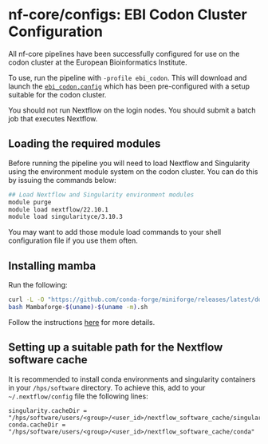 # nf-core/configs: EBI Codon Cluster Configuration

All nf-core pipelines have been successfully configured for use on the codon cluster at the European Bioinformatics Institute.

To use, run the pipeline with `-profile ebi_codon`. This will download and launch the [`ebi_codon.config`](../conf/ebi_codon.config) which has been pre-configured with a setup suitable for the codon cluster.

You should not run Nextflow on the login nodes. You should submit a batch job that executes Nextflow.

## Loading the required modules

Before running the pipeline you will need to load Nextflow and Singularity using the environment module system on the codon cluster. You can do this by issuing the commands below:

```bash
## Load Nextflow and Singularity environment modules
module purge
module load nextflow/22.10.1
module load singularityce/3.10.3
```

You may want to add those module load commands to your shell configuration file if you use them often. 

## Installing mamba

Run the following:

```bash
curl -L -O "https://github.com/conda-forge/miniforge/releases/latest/download/Mambaforge-$(uname)-$(uname -m).sh"
bash Mambaforge-$(uname)-$(uname -m).sh
```

Follow the instructions [here](https://github.com/conda-forge/miniforge#mambaforge) for more details. 

## Setting up a suitable path for the Nextflow software cache

It is recommended to install conda environments and singularity containers in your `/hps/software` directory. To achieve this, add to your `~/.nextflow/config` file the following lines:

```nextflow
singularity.cacheDir = "/hps/software/users/<group>/<user_id>/nextflow_software_cache/singularity"
conda.cacheDir = "/hps/software/users/<group>/<user_id>/nextflow_software_cache/conda"
```
